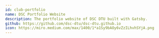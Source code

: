 ```yaml
---
id: club-portfolio 
name: DSC Portfolio Website
description: The portfolio website of DSC DTU built with Gatsby.
github: https://github.com/dsc-dtu/dsc-dtu.github.io
icon: https://miro.medium.com/max/1400/1*a1Sy9bAOy6vZzILhvhSYjA.png
---
```

